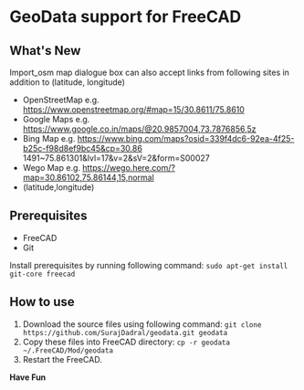 # GeoData support for FreeCAD


## What's New

Import_osm map dialogue box can also accept links from following sites in addition to (latitude, longitude)

* OpenStreetMap e.g. https://www.openstreetmap.org/#map=15/30.8611/75.8610
* Google Maps  e.g. https://www.google.co.in/maps/@20.9857004,73.7876856,5z
* Bing Map e.g. https://www.bing.com/maps?osid=339f4dc6-92ea-4f25-b25c-f98d8ef9bc45&cp=30.86
1491~75.861301&lvl=17&v=2&sV=2&form=S00027
* Wego Map e.g. https://wego.here.com/?map=30.86102,75.86144,15,normal
* (latitude,longitude)


## Prerequisites
* FreeCAD
* Git

Install prerequisites by running following command:
````sudo apt-get install git-core freecad````


## How to use

1. Download the source files using following command:
````git clone https://github.com/SurajDadral/geodata.git geodata````
1. Copy these files into FreeCAD directory:
````cp -r geodata ~/.FreeCAD/Mod/geodata````
1. Restart the FreeCAD.

**Have Fun**
